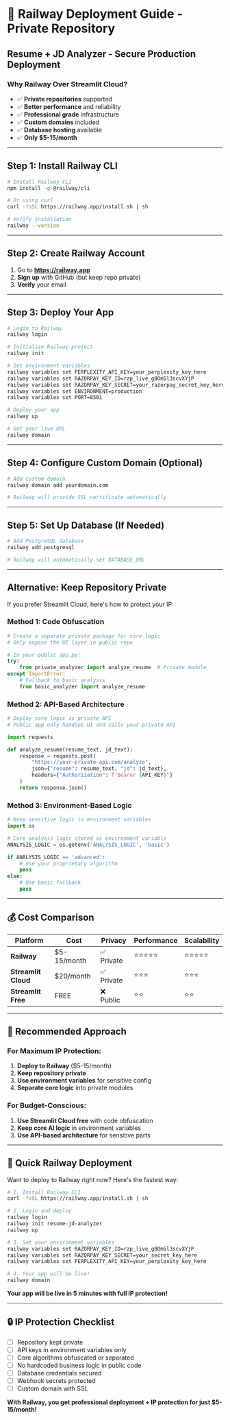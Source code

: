 # 🚀 Railway Deployment Guide - Private Repository

## Resume + JD Analyzer - Secure Production Deployment

### Why Railway Over Streamlit Cloud?
- ✅ **Private repositories** supported
- ✅ **Better performance** and reliability  
- ✅ **Professional grade** infrastructure
- ✅ **Custom domains** included
- ✅ **Database hosting** available
- ✅ **Only $5-15/month**

---

## Step 1: Install Railway CLI

```bash
# Install Railway CLI
npm install -g @railway/cli

# Or using curl
curl -fsSL https://railway.app/install.sh | sh

# Verify installation
railway --version
```

---

## Step 2: Create Railway Account

1. Go to **https://railway.app**
2. **Sign up** with GitHub (but keep repo private)
3. **Verify** your email

---

## Step 3: Deploy Your App

```bash
# Login to Railway
railway login

# Initialize Railway project
railway init

# Set environment variables
railway variables set PERPLEXITY_API_KEY=your_perplexity_key_here
railway variables set RAZORPAY_KEY_ID=rzp_live_gBOm5l3scvXYjP
railway variables set RAZORPAY_KEY_SECRET=your_razorpay_secret_key_here
railway variables set ENVIRONMENT=production
railway variables set PORT=8501

# Deploy your app
railway up

# Get your live URL
railway domain
```

---

## Step 4: Configure Custom Domain (Optional)

```bash
# Add custom domain
railway domain add yourdomain.com

# Railway will provide SSL certificate automatically
```

---

## Step 5: Set Up Database (If Needed)

```bash
# Add PostgreSQL database
railway add postgresql

# Railway will automatically set DATABASE_URL
```

---

## Alternative: Keep Repository Private

If you prefer Streamlit Cloud, here's how to protect your IP:

### Method 1: Code Obfuscation
```python
# Create a separate private package for core logic
# Only expose the UI layer in public repo

# In your public app.py:
try:
    from private_analyzer import analyze_resume  # Private module
except ImportError:
    # Fallback to basic analysis
    from basic_analyzer import analyze_resume
```

### Method 2: API-Based Architecture
```python
# Deploy core logic as private API
# Public app only handles UI and calls your private API

import requests

def analyze_resume(resume_text, jd_text):
    response = requests.post(
        "https://your-private-api.com/analyze",
        json={"resume": resume_text, "jd": jd_text},
        headers={"Authorization": f"Bearer {API_KEY}"}
    )
    return response.json()
```

### Method 3: Environment-Based Logic
```python
# Keep sensitive logic in environment variables
import os

# Core analysis logic stored as environment variable
ANALYSIS_LOGIC = os.getenv('ANALYSIS_LOGIC', 'basic')

if ANALYSIS_LOGIC == 'advanced':
    # Use your proprietary algorithm
    pass
else:
    # Use basic fallback
    pass
```

---

## 💰 Cost Comparison

| Platform | Cost | Privacy | Performance | Scalability |
|----------|------|---------|-------------|-------------|
| **Railway** | $5-15/month | ✅ Private | ⭐⭐⭐⭐⭐ | ⭐⭐⭐⭐⭐ |
| **Streamlit Cloud** | $20/month | ✅ Private | ⭐⭐⭐ | ⭐⭐⭐ |
| **Streamlit Free** | FREE | ❌ Public | ⭐⭐ | ⭐⭐ |

---

## 🎯 Recommended Approach

### **For Maximum IP Protection:**
1. **Deploy to Railway** ($5-15/month)
2. **Keep repository private**
3. **Use environment variables** for sensitive config
4. **Separate core logic** into private modules

### **For Budget-Conscious:**
1. **Use Streamlit Cloud free** with code obfuscation
2. **Keep core AI logic** in environment variables
3. **Use API-based architecture** for sensitive parts

---

## 🚀 Quick Railway Deployment

Want to deploy to Railway right now? Here's the fastest way:

```bash
# 1. Install Railway CLI
curl -fsSL https://railway.app/install.sh | sh

# 2. Login and deploy
railway login
railway init resume-jd-analyzer
railway up

# 3. Set your environment variables
railway variables set RAZORPAY_KEY_ID=rzp_live_gBOm5l3scvXYjP
railway variables set RAZORPAY_KEY_SECRET=your_secret_key_here
railway variables set PERPLEXITY_API_KEY=your_perplexity_key_here

# 4. Your app will be live!
railway domain
```

**Your app will be live in 5 minutes with full IP protection!**

---

## 🔒 IP Protection Checklist

- [ ] Repository kept private
- [ ] API keys in environment variables only
- [ ] Core algorithms obfuscated or separated
- [ ] No hardcoded business logic in public code
- [ ] Database credentials secured
- [ ] Webhook secrets protected
- [ ] Custom domain with SSL

**With Railway, you get professional deployment + IP protection for just $5-15/month!**